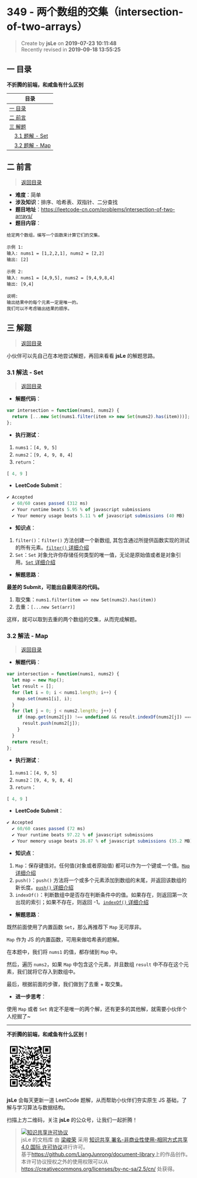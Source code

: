 349 - 两个数组的交集（intersection-of-two-arrays）
===

> Create by **jsLe** on **2019-07-23 10:11:48**  
> Recently revised in **2019-09-18 13:55:25**

## <a name="chapter-one" id="chapter-one">一 目录</a>

**不折腾的前端，和咸鱼有什么区别**

| 目录 |
| --- | 
| [一 目录](#chapter-one) | 
| <a name="catalog-chapter-two" id="catalog-chapter-two"></a>[二 前言](#chapter-two) |
| <a name="catalog-chapter-three" id="catalog-chapter-three"></a>[三 解题](#chapter-three) |
| &emsp;[3.1 题解 - Set](#chapter-three-one) |
| &emsp;[3.2 题解 - Map](#chapter-three-two) |

## <a name="chapter-two" id="chapter-two">二 前言</a>

> [返回目录](#chapter-one)

* **难度**：简单
* **涉及知识**：排序、哈希表、双指针、二分查找
* **题目地址**：https://leetcode-cn.com/problems/intersection-of-two-arrays/
* **题目内容**：

```
给定两个数组，编写一个函数来计算它们的交集。

示例 1:
输入: nums1 = [1,2,2,1], nums2 = [2,2]
输出: [2]

示例 2:
输入: nums1 = [4,9,5], nums2 = [9,4,9,8,4]
输出: [9,4]

说明:
输出结果中的每个元素一定是唯一的。
我们可以不考虑输出结果的顺序。
```

## <a name="chapter-three" id="chapter-three">三 解题</a>

> [返回目录](#chapter-one)

小伙伴可以先自己在本地尝试解题，再回来看看 **jsLe** 的解题思路。

### <a name="chapter-three-one" id="chapter-three-one">3.1 解法 - Set</a>

> [返回目录](#chapter-one)

* **解题代码**：

```js
var intersection = function(nums1, nums2) {
  return [...new Set(nums1.filter(item => new Set(nums2).has(item)))];
};
```

* **执行测试**：

1. `nums1`：`[4, 9, 5]`
2. `nums2`：`[9, 4, 9, 8, 4]`
3. `return`：

```js
[ 4, 9 ]
```

* **LeetCode Submit**：

```js
✔ Accepted
  ✔ 60/60 cases passed (312 ms)
  ✔ Your runtime beats 5.95 % of javascript submissions
  ✔ Your memory usage beats 5.11 % of javascript submissions (40 MB)
```

* **知识点**：

1. `filter()`：`filter()` 方法创建一个新数组, 其包含通过所提供函数实现的测试的所有元素。[`filter()` 详细介绍](https://github.com/LiangJunrong/document-library/blob/master/JavaScript-library/JavaScript/%E5%86%85%E7%BD%AE%E5%AF%B9%E8%B1%A1/Array/filter.md)
2. `Set`：`Set` 对象允许你存储任何类型的唯一值，无论是原始值或者是对象引用。[`Set` 详细介绍](https://github.com/LiangJunrong/document-library/blob/master/JavaScript-library/JavaScript/%E5%86%85%E7%BD%AE%E5%AF%B9%E8%B1%A1/Set/README.md)

* **解题思路**：

**最差的 Submit，可能出自最简洁的代码。**

1. 取交集：`nums1.filter(item => new Set(nums2).has(item))`
2. 去重：`[...new Set(arr)]`

这样，就可以取到去重的两个数组的交集，从而完成解题。

### <a name="chapter-three-two" id="chapter-three-two">3.2 解法 - Map</a>

> [返回目录](#chapter-one)

* **解题代码**：

```js
var intersection = function(nums1, nums2) {
  let map = new Map();
  let result = [];
  for (let i = 0; i < nums1.length; i++) {
    map.set(nums1[i], i);
  }
  for (let j = 0; j < nums2.length; j++) {
    if (map.get(nums2[j]) !== undefined && result.indexOf(nums2[j]) === -1) {
      result.push(nums2[j]);
    }
  }
  return result;
};
```

* **执行测试**：

1. `nums1`：`[4, 9, 5]`
2. `nums2`：`[9, 4, 9, 8, 4]`
3. `return`：

```js
[ 4, 9 ]
```

* **LeetCode Submit**：

```js
✔ Accepted
  ✔ 60/60 cases passed (72 ms)
  ✔ Your runtime beats 97.22 % of javascript submissions
  ✔ Your memory usage beats 26.87 % of javascript submissions (35.2 MB)
```

* **知识点**：

1. `Map`：保存键值对。任何值(对象或者原始值) 都可以作为一个键或一个值。[`Map` 详细介绍](https://github.com/LiangJunrong/document-library/blob/master/JavaScript-library/JavaScript/%E5%86%85%E7%BD%AE%E5%AF%B9%E8%B1%A1/Map/README.md)
2. `push()`：`push()` 方法将一个或多个元素添加到数组的末尾，并返回该数组的新长度。[`push()` 详细介绍](https://github.com/LiangJunrong/document-library/blob/master/JavaScript-library/JavaScript/%E5%86%85%E7%BD%AE%E5%AF%B9%E8%B1%A1/Array/push.md)
3. `indexOf()`：判断数组中是否存在判断条件中的值。如果存在，则返回第一次出现的索引；如果不存在，则返回 -1。[`indexOf()` 详细介绍](https://github.com/LiangJunrong/document-library/blob/master/JavaScript-library/JavaScript/%E5%86%85%E7%BD%AE%E5%AF%B9%E8%B1%A1/Array/indexOf.md)

* **解题思路**：

既然前面使用了内置函数 `Set`，那么再推荐下 `Map` 无可厚非。

`Map` 作为 JS 的内置函数，可用来做哈希表的题解。

在本题中，我们将 `nums1` 的值，都存储到 `Map` 中。

然后，遍历 `nums2`，如果 `Map` 中包含这个元素，并且数组 `result` 中不存在这个元素，我们就将它存入到数组中。

最后，根据前面的步骤，我们做到了去重 + 取交集。

* **进一步思考**：

使用 `Map` 或者 `Set` 肯定不是唯一的两个解，还有更多的其他解，就需要小伙伴个人挖掘了~

---

**不折腾的前端，和咸鱼有什么区别！**

![图](../../../public-repertory/img/z-small-wechat-public-address.jpg)

**jsLe** 会每天更新一道 LeetCode 题解，从而帮助小伙伴们夯实原生 JS 基础，了解与学习算法与数据结构。

扫描上方二维码，关注 **jsLe** 的公众号，让我们一起折腾！

> <a rel="license" href="http://creativecommons.org/licenses/by-nc-sa/4.0/"><img alt="知识共享许可协议" style="border-width:0" src="https://i.creativecommons.org/l/by-nc-sa/4.0/88x31.png" /></a><br /><span xmlns:dct="http://purl.org/dc/terms/" property="dct:title">jsLe 的文档库</span> 由 <a xmlns:cc="http://creativecommons.org/ns#" href="https://github.com/LiangJunrong/document-library" property="cc:attributionName" rel="cc:attributionURL">梁峻荣</a> 采用 <a rel="license" href="http://creativecommons.org/licenses/by-nc-sa/4.0/">知识共享 署名-非商业性使用-相同方式共享 4.0 国际 许可协议</a>进行许可。<br />基于<a xmlns:dct="http://purl.org/dc/terms/" href="https://github.com/LiangJunrong/document-library" rel="dct:source">https://github.com/LiangJunrong/document-library</a>上的作品创作。<br />本许可协议授权之外的使用权限可以从 <a xmlns:cc="http://creativecommons.org/ns#" href="https://creativecommons.org/licenses/by-nc-sa/2.5/cn/" rel="cc:morePermissions">https://creativecommons.org/licenses/by-nc-sa/2.5/cn/</a> 处获得。